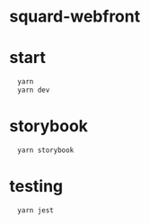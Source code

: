 # squard-webfront

# start

```bash
  yarn
  yarn dev
```

# storybook

```bash
  yarn storybook
```

# testing

```bash
  yarn jest
```
